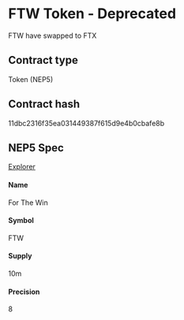# FTW Token - Deprecated
FTW have swapped to FTX

## Contract type
Token (NEP5)

## Contract hash
11dbc2316f35ea031449387f615d9e4b0cbafe8b

## NEP5 Spec
[Explorer](https://neotracker.io/asset/11dbc2316f35ea031449387f615d9e4b0cbafe8b)
#### Name
For The Win

#### Symbol
FTW

#### Supply
10m

#### Precision
8
